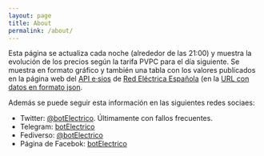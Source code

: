 ```yaml
---
layout: page
title: About
permalink: /about/
---
```


Esta página se actualiza cada noche (alrededor de las 21:00) y muestra la evolución de los precios según la tarifa PVPC para el día siguiente. Se muestra en formato gráfico y también una tabla con los valores publicados en la página web del [API  e·sios](https://api.esios.ree.es/) de [Red Eléctrica Española](https://www.ree.es/es) (en la [URL con datos en formato json](https://api.esios.ree.es/archives/70/download_json).

Además se puede seguir esta información en las siguientes redes sociaes:


* Twitter: [@botElectrico](https://twitter.com/botElectrico). Últimamente con fallos frecuentes.
* Telegram: [botElectrico](https://t.me/botElectrico)
* Fediverso: [@botElectrico](https://botsin.space/@botElectrico)
* Página de Facebok: [botElectrico](https://www.facebook.com/botElectrico)
